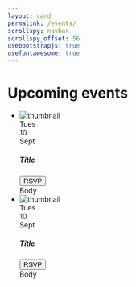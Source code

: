 ```yaml
---
layout: card
permalink: /events/
scrollspy: navbar
scrollspy_offset: 56
usebootstrapjs: true
usefontawesome: true
---
```


# Upcoming events

<style>
.thumbnail {
    width:75px;
    height:75px;
    background:#6EC038;
    display: inline-block;
}
</style>
<ul class="collapsible-events">
<li class="event">
    <div class="event-head">
        <img src="https://via.placeholder.com/75/6EC038" class="mr-3" alt="thumbnail"/>
        <div class="stacked-date">
            <div class="dayofweek">Tues</div>
            <div class="dayofmonth">10</div>
            <div class="month">Sept</div>
        </div>
        <h5 class="event-title">Title</h5>
        <a class="collapse-caret" data-toggle="collapse" href="#event1"
           aria-expanded="false" aria-controls="event1" aria-label="Expand">
            <!-- <i class="fa fa-caret-down" aria-hidden="true"></i>
            <i class="fa fa-caret-up" aria-hidden="true"></i> -->
        </a>
        <div class="event-rsvp">
            <button class="btn btn-primary" type="button" >RSVP</button>
        </div>
    </div>
    <div id="event1" class="event-body collapse">
        Body
    </div>

</li>
<li class="event">
    <div class="event-head">
        <img src="https://via.placeholder.com/75/6EC038" class="mr-3" alt="thumbnail"/>
        <div class="stacked-date">
            <div class="dayofweek">Tues</div>
            <div class="dayofmonth">10</div>
            <div class="month">Sept</div>
        </div>
        <h5 class="event-title">Title</h5>
        <a class="collapse-caret" data-toggle="collapse" href="#event1"
           aria-expanded="false" aria-controls="event2" aria-label="Expand">
            <!-- <i class="fa fa-caret-down" aria-hidden="true"></i>
            <i class="fa fa-caret-up" aria-hidden="true"></i> -->
        </a>
        <div class="event-rsvp">
            <button class="btn btn-primary" type="button" >RSVP</button>
        </div>
    </div>
    <div id="event2" class="event-body collapse">
        Body
    </div>

</li>
<!--
<li class="event">
    <div class="event-head">
        <img src="https://via.placeholder.com/75/6EC038" class="mr-3 thumbnail" alt="thumbnail" width="75" height="75"/>
        <div class="stacked-date">
            <div class="dayofweek">Tues</div>
            <div class="dayofmonth">10</div>
            <div class="month">Sept</div>
        </div>
        <h5 class="event-title">Title</h5>
        <div class="event-rsvp">
            <a class="btn btn-primary">RSVP</a>
        </div>

    </div>
</li> -->

</ul>

<script>
// Hook to update caret CSS when events are expanded/collapsed
document.addEventListener('DOMContentLoaded', () => {
    function setCaret(evt) {
        var data = $(evt.target).data('bs.collapse');
        var shown = evt.type.includes("show");
        if( shown ) {
            $(data._triggerArray).addClass("expanded");
        } else {
            $(data._triggerArray).removeClass("expanded");
        }
        console.log("triggered by "+evt.target.id);
        console.log("Shown: "+shown)
    }
    $('.event-body').on('shown.bs.collapse', setCaret)
    $('.event-body').on('hidden.bs.collapse', setCaret)
});
</script>
